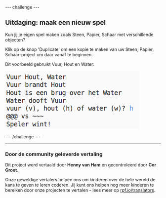 --- challenge ---

## Uitdaging: maak een nieuw spel

Kun jij je eigen spel maken zoals Steen, Papier, Schaar met verschillende objecten?

Klik op de knop 'Duplicate' om een ​​kopie te maken van uw Steen, Papier, Schaar-project om daar vanaf te beginnen.

Dit voorbeeld gebruikt Vuur, Hout en Water:

![screenshot](images/rps-fire.png)

--- /challenge ---
***
### Door de community geleverde vertaling
Dit project werd vertaald door **Henny van Ham** en gecontroleerd door **Cor Groot**.

Onze geweldige vertalers helpen ons om kinderen over de hele wereld de kans te geven te leren coderen. Jij kunt ons helpen nog meer kinderen te bereiken door onze projecten te vertalen - lees meer op [rpf.io/translators](https://rpf.io/translators).

